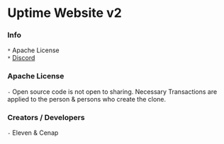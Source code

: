 # Uptime Website v2
### Info
`*` Apache License <br>
`*` [Discord](https://discord.gg/T4BMtSu)



### Apache License
`-` Open source code is not open to sharing. Necessary Transactions are applied to the person & persons who create the clone.



### Creators / Developers
`-` Eleven & Cenap
